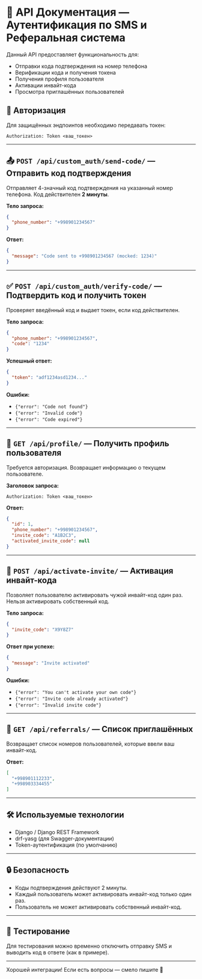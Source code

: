 # 📱 API Документация — Аутентификация по SMS и Реферальная система

Данный API предоставляет функциональность для:
- Отправки кода подтверждения на номер телефона
- Верификации кода и получения токена
- Получения профиля пользователя
- Активации инвайт-кода
- Просмотра приглашённых пользователей

## 🔐 Авторизация

Для защищённых эндпоинтов необходимо передавать токен:
```
Authorization: Token <ваш_токен>
```

---

## 📤 `POST /api/custom_auth/send-code/` — Отправить код подтверждения

Отправляет 4-значный код подтверждения на указанный номер телефона. Код действителен **2 минуты**.

**Тело запроса:**
```json
{
  "phone_number": "+998901234567"
}
```

**Ответ:**
```json
{
  "message": "Code sent to +998901234567 (mocked: 1234)"
}
```

---

## ✅ `POST /api/custom_auth/verify-code/` — Подтвердить код и получить токен

Проверяет введённый код и выдает токен, если код действителен.

**Тело запроса:**
```json
{
  "phone_number": "+998901234567",
  "code": "1234"
}
```

**Успешный ответ:**
```json
{
  "token": "adf1234asd1234..."
}
```

**Ошибки:**
- `{"error": "Code not found"}`
- `{"error": "Invalid code"}`
- `{"error": "Code expired"}`

---

## 👤 `GET /api/profile/` — Получить профиль пользователя

Требуется авторизация. Возвращает информацию о текущем пользователе.

**Заголовок запроса:**
```
Authorization: Token <ваш_токен>
```

**Ответ:**
```json
{
  "id": 1,
  "phone_number": "+998901234567",
  "invite_code": "A1B2C3",
  "activated_invite_code": null
}
```

---

## 🧩 `POST /api/activate-invite/` — Активация инвайт-кода

Позволяет пользователю активировать чужой инвайт-код один раз. Нельзя активировать собственный код.

**Тело запроса:**
```json
{
  "invite_code": "X9Y8Z7"
}
```

**Ответ при успехе:**
```json
{
  "message": "Invite activated"
}
```

**Ошибки:**
- `{"error": "You can't activate your own code"}`
- `{"error": "Invite code already activated"}`
- `{"error": "Invalid invite code"}`

---

## 👥 `GET /api/referrals/` — Список приглашённых

Возвращает список номеров пользователей, которые ввели ваш инвайт-код.

**Ответ:**
```json
[
  "+998901112233",
  "+998903334455"
]
```

---

## 🛠 Используемые технологии
- Django / Django REST Framework
- drf-yasg (для Swagger-документации)
- Token-аутентификация (по умолчанию)

---

## 🔒 Безопасность

- Коды подтверждения действуют 2 минуты.
- Каждый пользователь может активировать инвайт-код только один раз.
- Пользователь не может активировать собственный инвайт-код.

---

## 🧪 Тестирование

Для тестирования можно временно отключить отправку SMS и выводить код в ответе (как в примере).

---

Хорошей интеграции! Если есть вопросы — смело пишите 🙌